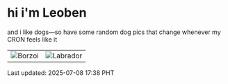 # hi i'm Leoben

and i like dogs—so have some random dog pics that change whenever my CRON feels like it

|  |  |
|--------|----------|
| ![Borzoi](https://random-dog-vercel.vercel.app/api/random-borzoi?v=1751967514) | ![Labrador](https://random-dog-vercel.vercel.app/api/random-labrador?v=1751967514) |

Last updated: 2025-07-08 17:38 PHT
